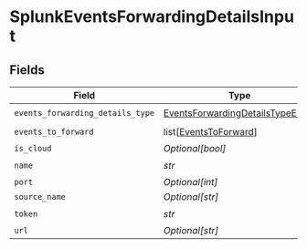 # SplunkEventsForwardingDetailsInput


## Fields

| Field                                                                                     | Type                                                                                      | Required                                                                                  | Description                                                                               |
| ----------------------------------------------------------------------------------------- | ----------------------------------------------------------------------------------------- | ----------------------------------------------------------------------------------------- | ----------------------------------------------------------------------------------------- |
| `events_forwarding_details_type`                                                          | [EventsForwardingDetailsTypeEnum](../../models/shared/eventsforwardingdetailstypeenum.md) | :heavy_check_mark:                                                                        | N/A                                                                                       |
| `events_to_forward`                                                                       | list[[EventsToForward](../../models/shared/eventstoforward.md)]                           | :heavy_check_mark:                                                                        | N/A                                                                                       |
| `is_cloud`                                                                                | *Optional[bool]*                                                                          | :heavy_minus_sign:                                                                        | N/A                                                                                       |
| `name`                                                                                    | *str*                                                                                     | :heavy_check_mark:                                                                        | N/A                                                                                       |
| `port`                                                                                    | *Optional[int]*                                                                           | :heavy_minus_sign:                                                                        | N/A                                                                                       |
| `source_name`                                                                             | *Optional[str]*                                                                           | :heavy_minus_sign:                                                                        | N/A                                                                                       |
| `token`                                                                                   | *str*                                                                                     | :heavy_check_mark:                                                                        | N/A                                                                                       |
| `url`                                                                                     | *Optional[str]*                                                                           | :heavy_minus_sign:                                                                        | N/A                                                                                       |